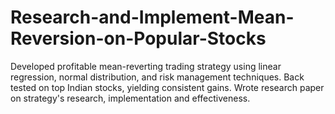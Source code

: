 # Research-and-Implement-Mean-Reversion-on-Popular-Stocks
Developed profitable mean-reverting trading strategy using linear regression, normal distribution, and risk management  techniques. Back tested on top Indian stocks, yielding consistent gains. Wrote research paper on strategy's research,  implementation and effectiveness.
